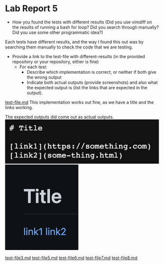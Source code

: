 # Lab Report 5

- How you found the tests with different results (Did you use vimdiff on the results of running a bash for loop? Did you search through manually? Did you use some other programmatic idea?)

Each tests have different results, and the way I found this out was by searching them manually to check the code that we are testing. 

- Provide a link to the test-file with different-results (in the provided repository or your repository, either is fine)
  - For each test:
    - Describe which implementation is correct, or neither if both give the wrong output
    - Indicate both actual outputs (provide screenshots) and also what the expected output is (list the links that are expected in the output).
    
[test-file.md](https://github.com/emubarka/cse15l-lab-report-5/blob/main/test-file.md)
This implementation works out fine, as we have a title and the links working. 

The expected outputs did come out as actual outputs. 
![Test-file.md output](test1%20code.png)  ![Test-file.md code](test1.png)

[test-file3.md](https://github.com/emubarka/cse15l-lab-report-5/blob/main/test-file3.md)
[test-file5.md](https://github.com/emubarka/cse15l-lab-report-5/blob/main/test-file5.md)
[test-file6.md](https://github.com/emubarka/cse15l-lab-report-5/blob/main/test-file6.md)
[test-file7.md](https://github.com/emubarka/cse15l-lab-report-5/blob/main/test-file7.md)
[test-file8.md](https://github.com/emubarka/cse15l-lab-report-5/blob/main/test-file8.md)

